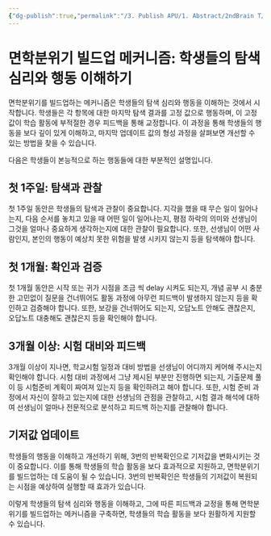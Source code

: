 ```yaml
---
{"dg-publish":true,"permalink":"/3. Publish APU/1. Abstract/2ndBrain T/면학 분위기 만들기/","noteIcon":"","created":"","updated":""}
---
```


# 면학분위기 빌드업 메커니즘: 학생들의 탐색 심리와 행동 이해하기

면학분위기를 빌드업하는 메커니즘은 학생들의 탐색 심리와 행동을 이해하는 것에서 시작합니다. 학생들은 각 항목에 대한 마지막 탐색 결과를 고정 값으로 행동하며, 이 고정 값이 학습 활동에 부적절한 경우 피드백을 통해 교정합니다. 이 과정을 통해 학생들의 행동을 보다 깊이 있게 이해하고, 마지막 업데이트 값의 형성 과정을 살펴보면 개선할 수 있는 방법을 찾을 수 있습니다.

다음은 학생들이 본능적으로 하는 행동들에 대한 부분적인 설명입니다. 

## 첫 1주일: 탐색과 관찰

첫 1주일 동안은 학생들의 탐색과 관찰이 중요합니다. 지각을 했을 때 무슨 일이 일어나는지, 다음 순서를 놓치고 있을 때 어떤 일이 일어나는지, 평점 하락의 의미와 선생님이 그것을 얼마나 중요하게 생각하는지에 대한 관찰이 필요합니다. 또한, 선생님이 어떤 사람인지, 본인의 행동이 예상치 못한 위험을 발생 시키지 않는지 등을 탐색해야 합니다.

## 첫 1개월: 확인과 검증

첫 1개월 동안은 시작 또는 귀가 시점을 조금 씩 delay 시켜도 되는지, 개념 공부 시 충분한 고민없이 질문을 건너뛰어도 활동 과정에 아무런 피드백이 발생하지 않는지 등을 확인하고 검증해야 합니다. 또한, 보강을 건너뛰어도 되는지, 오답노트 안해도 괜찮은지, 오답노트 대충해도 괜찮은지 등을 확인해야 합니다.

## 3개월 이상: 시험 대비와 피드백

3개월 이상이 지나면, 학교시험 일정과 대비 방법을 선생님이 어디까지 케어해 주시는지 확인해야 합니다. 시험 대비 과정에서 그냥 제시된 부분만 진행하면 되는지, 기출문제 풀이 등 시험준비 계획이 짜여져 있는지 등을 확인하려고 해야 합니다. 또한, 시험 준비 과정에서 자신이 잘하고 있는지에 대한 선생님의 관점을 관찰하고, 시험 결과 해석에 대하여 선생님이 얼마나 전문적으로 분석하고 피드백 하는지를 관찰해야 합니다.

## 기저값 업데이트

학생들의 행동을 이해하고 개선하기 위해, 3번의 반복확인으로 기저값을 변화시키는 것이 중요합니다. 이를 통해 학생들의 학습 활동을 보다 효과적으로 지원하고, 면학분위기를 빌드업하는 데 도움이 될 수 있습니다. 3번의 반복확인은 학생들의 기저값이 복원되는 시점을 예상하여 실행할 때 효과가 있습니다.

이렇게 학생들의 탐색 심리와 행동을 이해하고, 그에 따른 피드백과 교정을 통해 면학분위기를 빌드업하는 메커니즘을 구축하면, 학생들의 학습 활동을 보다 원활하게 지원할 수 있습니다.